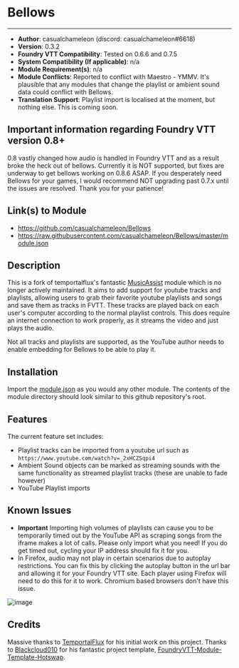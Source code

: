 # Bellows
---

* **Author**: casualchameleon (discord: casualchameleon#6618)
* **Version**: 0.3.2
* **Foundry VTT Compatibility**: Tested on 0.6.6 and 0.7.5
* **System Compatibility (If applicable)**: n/a
* **Module Requirement(s)**: n/a
* **Module Conflicts**: Reported to conflict with Maestro - YMMV. It's plausible that any modules that change the playlist or ambient sound data could conflict with Bellows.
* **Translation Support**: Playlist import is localised at the moment, but nothing else. This is coming soon.

## Important information regarding Foundry VTT version 0.8+
0.8 vastly changed how audio is handled in Foundry VTT and as a result broke the heck out of bellows. Currently it is NOT supported, but fixes are underway to get bellows working on 0.8.6 ASAP. If you desperately need Bellows for your games, I would recommend NOT upgrading past 0.7.x until the issues are resolved. Thank you for your patience! 

## Link(s) to Module
* https://github.com/casualchameleon/Bellows
* https://raw.githubusercontent.com/casualchameleon/Bellows/master/module.json

## Description
This is a fork of temportalflux's fantastic [MusicAssist](https://github.com/temportalflux/MusicAssist) module which is no longer actively maintained. It aims to add support for youtube tracks and playlists, allowing users to grab their favorite youtube playlists and songs and save them as tracks in FVTT. These tracks are played back on each user's computer according to the normal playlist controls. This does require an internet connection to work properly, as it streams the video and just plays the audio.

Not all tracks and playlists are supported, as the YouTube author needs to enable embedding for Bellows to be able to play it.



## Installation
Import the [module.json](https://raw.githubusercontent.com/casualchameleon/Bellows/master/module.json) as you would any other module. The contents of the module directory should look similar to this github repository's root.

## Features

The current feature set includes:
- Playlist tracks can be imported from a youtube url such as `https://www.youtube.com/watch?v=_2xHCZSqpi4`
- Ambient Sound objects can be marked as streaming sounds with the same functionality as streamed playlist tracks (these are unable to fade however)
- YouTube Playlist imports

## Known Issues
- **Important** Importing high volumes of playlists can cause you to be temporarily timed out by the YouTube API as scraping songs from the iframe makes a lot of calls. Please only import what you need! If you do get timed out, cycling your IP address should fix it for you.
- In Firefox, audio may not play in certain scenarios due to autoplay restrictions. You can fix this by clicking the autoplay button in the url bar and allowing it for your Foundry VTT site. Each player using Firefox will need to do this for it to work. Chromium based browsers don't have this issue.

![image](https://user-images.githubusercontent.com/1485053/97107921-03e8ff80-16c2-11eb-8695-59da5c368a19.png)

## Credits
Massive thanks to [TemportalFlux](https://github.com/temportalflux) for his initial work on this project.
Thanks to [Blackcloud010](https://github.com/Blackcloud010) for his fantastic project template, [FoundryVTT-Module-Template-Hotswap](https://github.com/Blackcloud010/FoundryVTT-Module-Template-Hotswap).